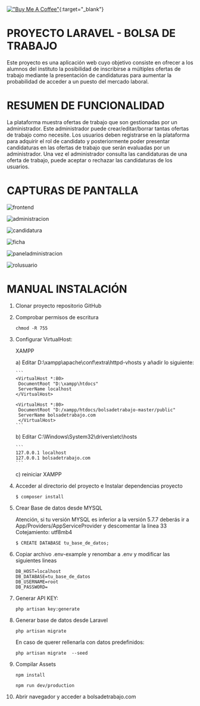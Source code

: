 [!["Buy Me A Coffee"](https://www.buymeacoffee.com/assets/img/custom_images/orange_img.png)](https://www.buymeacoffee.com/dnavarrom){:target="_blank"}


<h1>PROYECTO LARAVEL - BOLSA DE TRABAJO</h1>

Este proyecto es una aplicación web cuyo objetivo consiste en ofrecer a los alumnos del instituto la posibilidad de inscribirse a múltiples ofertas de trabajo mediante la presentación de candidaturas para aumentar la probabilidad de acceder a un puesto del mercado laboral.



<h1>RESUMEN DE FUNCIONALIDAD</h1>

La plataforma muestra ofertas de trabajo que son gestionadas por un administrador. Este administrador puede crear/editar/borrar tantas ofertas de trabajo como necesite.
Los usuarios deben registrarse en la plataforma para adquirir el rol de candidato y posteriormente poder presentar candidaturas en las ofertas de trabajo que serán evaluadas por un administrador.
Una vez el administrador consulta las candidaturas de una oferta de trabajo, puede aceptar o rechazar las candidaturas de los usuarios.



<h1>CAPTURAS DE PANTALLA</h1>

![frontend](https://github.com/davidnavarrom/bolsadetrabajo/blob/master/public/img/frontend.png)

![administracion](https://github.com/davidnavarrom/bolsadetrabajo/blob/master/public/img/administracion.png)

![candidatura](https://github.com/davidnavarrom/bolsadetrabajo/blob/master/public/img/candidatura.png)

![ficha](https://github.com/davidnavarrom/bolsadetrabajo/blob/master/public/img/ficha.png)

![paneladministracion](https://github.com/davidnavarrom/bolsadetrabajo/blob/master/public/img/paneladministracion.png)

![rolusuario](https://github.com/davidnavarrom/bolsadetrabajo/blob/master/public/img/rolusuario.png)



<h1>MANUAL INSTALACIÓN</h1>

1. Clonar proyecto repositorio GitHub

   

2. Comprobar permisos de escritura

   ```
   chmod -R 755 
   ```

3. Configurar VirtualHost:

   XAMPP

   a) Editar D:\xampp\apache\conf\extra\httpd-vhosts y añadir lo siguiente:

       ```
       <VirtualHost *:80>
        DocumentRoot "D:\xampp\htdocs"
        ServerName localhost
       </VirtualHost>
    
       <VirtualHost *:80>
        DocumentRoot "D:/xampp/htdocs/bolsadetrabajo-master/public"
        ServerName bolsadetrabajo.com
        </VirtualHost>
       ```

   b) Editar  C:\Windows\System32\drivers\etc\hosts

       ```
       127.0.0.1 localhost
       127.0.0.1 bolsadetrabajo.com
       ```

   c) reiniciar XAMPP
   
4. Acceder al directorio del proyecto e Instalar dependencias proyecto 

   ```
   $ composer install
   ```

   

5. Crear Base de datos desde MYSQL

   Atención, si tu versión MYSQL es inferior a la versión 5.7.7 deberás ir a App/Providers/AppServiceProvider y descomentar la linea 33
   Cotejamiento: utf8mb4

   ```
   $ CREATE DATABASE tu_base_de_datos;
   ```

6. Copiar archivo .env-example y renombar a .env y modificar las siguientes lineas

   ```
   DB_HOST=localhost
   DB_DATABASE=tu_base_de_datos
   DB_USERNAME=root
   DB_PASSWORD=
   ```

7. Generar API KEY:

   ```
   php artisan key:generate
   ```

8. Generar base de datos desde Laravel

   ```
   php artisan migrate 
   ```

   En caso de querer rellenarla con datos predefinidos:

   ```
   php artisan migrate  --seed
   ```

9. Compilar Assets

   ```
   npm install 
   
   npm run dev/production
   ```
   
10. Abrir navegador y acceder a bolsadetrabajo.com
